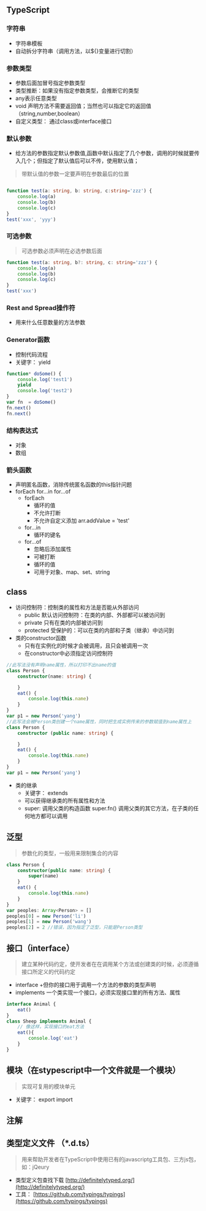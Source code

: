 ## TypeScript

### 字符串
+ 字符串模板
+ 自动拆分字符串（调用方法，以${}变量进行切割）

### 参数类型
+ 参数后面加冒号指定参数类型    
+ 类型推断：如果没有指定参数类型，会推断它的类型
+ any表示任意类型
+ void 声明方法不需要返回值；当然也可以指定它的返回值（string,number,boolean）
+ 自定义类型： 通过class或interface接口  

### 默认参数
+ 给方法的参数指定默认参数值,函数中默认指定了几个参数，调用的时候就要传入几个；但指定了默认值后可以不传，使用默认值；
> 带默认值的参数一定要声明在参数最后的位置
```ts

function test(a: string, b: string, c:string='zzz') {
    console.log(a)
    console.log(b)
    console.log(c)
}
test('xxx', 'yyy')
```

### 可选参数
> 可选参数必须声明在必选参数后面
```ts
function test(a: string, b?: string, c: string='zzz') {
    console.log(a)
    console.log(b)
    console.log(c)
}
test('xxx')
```

### Rest and Spread操作符
+ 用来什么任意数量的方法参数

### Generator函数
+ 控制代码流程
+ 关键字： yield
```js
function* doSome() {
    console.log('test1')
    yield
    console.log('test2')
} 
var fn  = doSome()
fn.next()
fn.next()
```

### 结构表达式
+ 对象
+ 数组

### 箭头函数
+ 声明匿名函数，消除传统匿名函数的this指针问题
+ forEach for...in for...of
    + forEach
        + 循环的值
        + 不允许打断
        + 不允许自定义添加 arr.addValue = 'test'
    + for...in
        + 循环的键名
    + for...of
        + 忽略后添加属性
        + 可被打断
        + 循环的值
        + 可用于对象、map、set、string

## class
+ 访问控制符：控制类的属性和方法是否能从外部访问
    + public 默认访问控制符：在类的内部、外部都可以被访问到
    + private 只有在类的内部被访问到
    + protected 受保护的：可以在类的内部和子类（继承）中访问到
+ 类的constructor函数
    + 只有在实例化的时候才会被调用，且只会被调用一次    
    + 在constructor中必须指定访问控制符
```ts
//此写法没有声明name属性，所以打印不出name的值
class Person {
    constructor(name: string) {

    }
    eat() {
        console.log(this.name)
    }
}
var p1 = new Person('yang')
//此写法会被Person类创建一个name属性，同时把生成实例传来的参数赋值到name属性上
class Person {
    constructor (public name: string) {

    }
    eat() {
        console.log(this.name)
    }
}
var p1 = new Person('yang')

```
+ 类的继承
    + 关键字： extends
    + 可以获得继承类的所有属性和方法
    + super: 调用父类的构造函数
        super.fn() 调用父类的其它方法，在子类的任何地方都可以调用

## 泛型
> 参数化的类型，一般用来限制集合的内容
```ts
class Person {
    constructor(public name: string) {
        super(name)
    }
    eat() {
        console.log(this.name)
    }
}
var peoples: Array<Person> = []
peoples[0] = new Person('li')
peoples[1] = new Person('wang')
peoples[2] = 2 //错误，因为指定了泛型，只能是Person类型
```

## 接口（interface）
> 建立某种代码约定，使开发者在在调用某个方法或创建类的时候，必须遵循接口所定义的代码约定
+ interface 
    +但你的接口用于调用一个方法的参数的类型声明
+ implements  一个类实现一个接口，必须实现接口里的所有方法、属性
```ts
interface Animal {
    eat()
}
class Sheep implements Animal {
    // 像这样，实现接口的eat方法
    eat(){
        console.log('eat')
    }
} 
```

## 模块（在stypescript中一个文件就是一个模块）
> 实现可复用的模块单元
+ 关键字： export import

## 注解
## 类型定义文件 （*.d.ts）
> 用来帮助开发者在TypeScript中使用已有的javascriptg工具包、三方js包，如：jQeury
+ 类型定义包查找下载 [http://definitelytyped.org/](http://definitelytyped.org/)
+ 工具： [https://github.com/typings/typings](https://github.com/typings/typings)